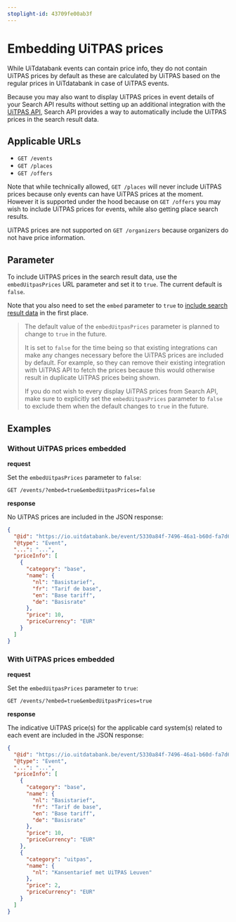 ```yaml
---
stoplight-id: 43709fe00ab3f
---
```


# Embedding UiTPAS prices

While UiTdatabank events can contain price info, they do not contain UiTPAS prices by default as these are calculated by UiTPAS based on the regular prices in UiTdatabank in case of UiTPAS events.

Because you may also want to display UiTPAS prices in event details of your Search API results without setting up an additional integration with the [UiTPAS API](https://docs.publiq.be/docs/uitpas), Search API provides a way to automatically include the UiTPAS prices in the search result data.

## Applicable URLs

* `GET /events`
* `GET /places`
* `GET /offers`

Note that while technically allowed, `GET /places` will never include UiTPAS prices because only events can have UiTPAS prices at the moment. However it is supported under the hood because on `GET /offers` you may wish to include UiTPAS prices for events, while also getting place search results.

UiTPAS prices are not supported on `GET /organizers` because organizers do not have price information.

## Parameter

To include UiTPAS prices in the search result data, use the `embedUitpasPrices` URL parameter and set it to `true`. The current default is `false`.

Note that you also need to set the `embed` parameter to `true` to [include search result data](./embedding.md) in the first place.

<!-- theme: warning -->

> The default value of the `embedUitpasPrices` parameter is planned to change to `true` in the future.
>
> It is set to `false` for the time being so that existing integrations can make any changes necessary before the UiTPAS prices are included by default. For example, so they can remove their existing integration with UiTPAS API to fetch the prices because this would otherwise result in duplicate UiTPAS prices being shown.
>
> If you do not wish to every display UiTPAS prices from Search API, make sure to explicitly set the `embedUitpasPrices` parameter to `false` to exclude them when the default changes to `true` in the future.

## Examples

### Without UiTPAS prices embedded

**request**

Set the `embedUitpasPrices` parameter to `false`:

```
GET /events/?embed=true&embedUitpasPrices=false
```

**response**

No UiTPAS prices are included in the JSON response:

```json
{
  "@id": "https://io.uitdatabank.be/event/5330a84f-7496-46a1-b60d-fa7d62ec5fb8",
  "@type": "Event",
  "...": "...",
  "priceInfo": [
    {
      "category": "base",
      "name": {
        "nl": "Basistarief",
        "fr": "Tarif de base",
        "en": "Base tariff",
        "de": "Basisrate"
      },
      "price": 10,
      "priceCurrency": "EUR"
    }
  ]
}
```

### With UiTPAS prices embedded

**request**

Set the `embedUitpasPrices` parameter to `true`:

```
GET /events/?embed=true&embedUitpasPrices=true
```

**response**

The indicative UiTPAS price(s) for the applicable card system(s) related to each event are included in the JSON response:

```json
{
  "@id": "https://io.uitdatabank.be/event/5330a84f-7496-46a1-b60d-fa7d62ec5fb8",
  "@type": "Event",
  "...": "...",
  "priceInfo": [
    {
      "category": "base",
      "name": {
        "nl": "Basistarief",
        "fr": "Tarif de base",
        "en": "Base tariff",
        "de": "Basisrate"
      },
      "price": 10,
      "priceCurrency": "EUR"
    },
    {
      "category": "uitpas",
      "name": {
        "nl": "Kansentarief met UiTPAS Leuven"
      },
      "price": 2,
      "priceCurrency": "EUR"
    }
  ]
}
```
